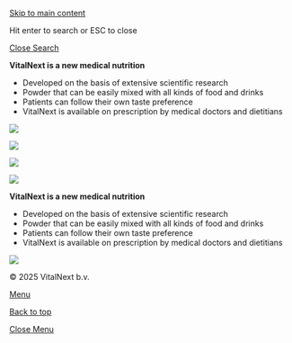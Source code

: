 [Skip to main content](https://vitalnext.com/en/#ajax-content-wrap)

Hit enter to search or ESC to close

[Close Search](https://vitalnext.com/en/#)

**VitalNext is a new medical nutrition**

- Developed on the basis of extensive scientific research
- Powder that can be easily mixed with all kinds of food and drinks
- Patients can follow their own taste preference
- VitalNext is available on prescription by medical doctors and dietitians

![](https://vitalnext.com/wp-content/uploads/2021/08/VitalNext.header.english.1.png)

![](https://vitalnext.com/wp-content/uploads/2020/09/Vitalnext.images.home_.png)

[![](https://vitalnext.com/wp-content/uploads/2021/08/EN.tips_zoom_in-2.png)](https://vitalnext.com/en/patients/#tips)

[![](https://vitalnext.com/wp-content/uploads/2021/08/EN.tips_mobiel.png)](https://vitalnext.com/en/patients/#tips)

**VitalNext is a new medical nutrition**

- Developed on the basis of extensive scientific research
- Powder that can be easily mixed with all kinds of food and drinks
- Patients can follow their own taste preference
- VitalNext is available on prescription by medical doctors and dietitians

![](https://vitalnext.com/en/)

© 2025 VitalNext b.v.

[Menu](https://vitalnext.com/en/#slide-out-widget-area)

[Back to top](https://vitalnext.com/en/#)

[Close Menu](https://vitalnext.com/en/#)